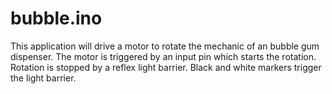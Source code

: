bubble.ino
=============
This application will drive a motor to rotate the mechanic of an bubble gum dispenser. 
The motor is triggered by an input pin which starts the rotation. Rotation is stopped by a reflex light barrier. Black and white markers trigger the light barrier.